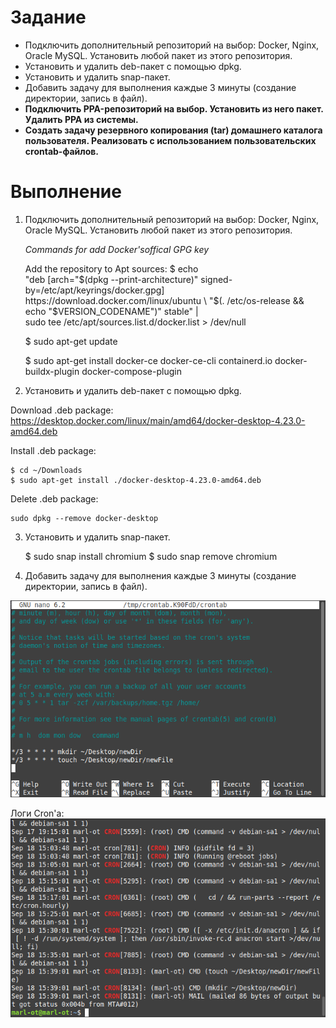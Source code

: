 # Задание

- Подключить дополнительный репозиторий на выбор: Docker, Nginx, Oracle MySQL. Установить любой пакет из этого репозитория.
- Установить и удалить deb-пакет с помощью dpkg.
- Установить и удалить snap-пакет.
- Добавить задачу для выполнения каждые 3 минуты (создание директории, запись в файл).
- **Подключить PPA-репозиторий на выбор. Установить из него пакет. Удалить PPA из системы.**
- **Создать задачу резервного копирования (tar) домашнего каталога пользователя. Реализовать с использованием пользовательских crontab-файлов.**

# Выполнение

1. Подключить дополнительный репозиторий на выбор: Docker, Nginx, Oracle MySQL. Установить любой пакет из этого репозитория.

    *Commands for add Docker'soffical GPG key*

    Add the repository to Apt sources:
    $ echo \
        "deb [arch="$(dpkg --print-architecture)" signed-by=/etc/apt/keyrings/docker.gpg] https://download.docker.com/linux/ubuntu \
        "$(. /etc/os-release && echo "$VERSION_CODENAME")" stable" | \
        sudo tee /etc/apt/sources.list.d/docker.list > /dev/null

    $ sudo apt-get update

    $ sudo apt-get install docker-ce docker-ce-cli containerd.io docker-buildx-plugin docker-compose-plugin

2. Установить и удалить deb-пакет с помощью dpkg.

Download .deb package: https://desktop.docker.com/linux/main/amd64/docker-desktop-4.23.0-amd64.deb

Install .deb package:

    $ cd ~/Downloads
    $ sudo apt-get install ./docker-desktop-4.23.0-amd64.deb

Delete .deb package:

    sudo dpkg --remove docker-desktop

3. Установить и удалить snap-пакет.

    $ sudo snap install chromium
    $ sudo snap remove chromium

4. Добавить задачу для выполнения каждые 3 минуты (создание директории, запись в файл).

![Настройки автоскриптов](./images/crontab.png)

Логи Cron'a:
![CRON](./images/cron.png)


